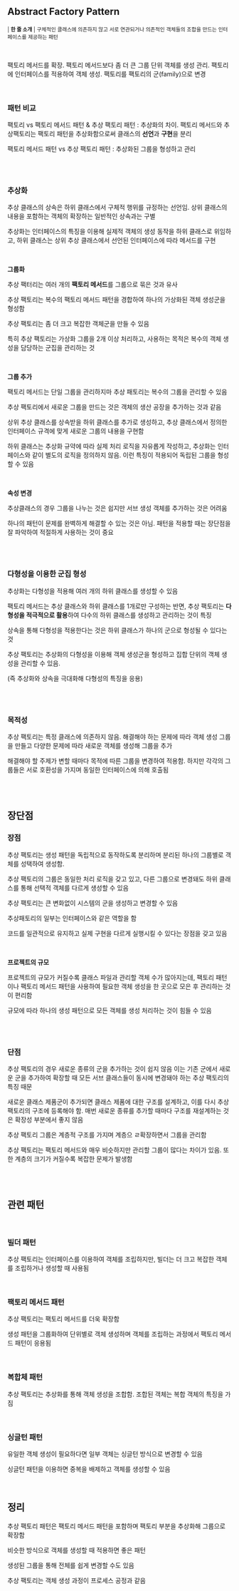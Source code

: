 ## Abstract Factory Pattern

<small>| **한 줄 소개** | 구체적인 클래스에 의존하지 않고 서로 연관되거나 의존적인 객체들의 조합을 만드는 인터페이스를 제공하는 패턴 </small>

<br/>


팩토리 메서드를 확장. 팩토리 메서드보다 좀 더 큰 그룹 단위 객체를 생성 관리. 팩토리에 인터페이스를 적용하여 객체 생성. 팩토리를 팩토리의 군(family)으로 변경

<br/>

### 패턴 비교

팩토리 vs 팩토리 메서드 패턴 & 추상 팩토리 패턴 : 추상화의 차이. 팩토리 메서드와 추상팩토리는 팩토리 패턴을 추상화함으로써 클래스의 **선언**과 **구현**을 분리

팩토리 메서드 패턴 vs 추상 팩토리 패턴 : 추상화된 그룹을 형성하고 관리

<br/><br/>

### 추상화

추상 클래스의 상속은 하위 클래스에서 구체적 행위를 규정하는 선언임. 상위 클래스의 내용을 포함하는 객체의 확장하는 일반적인 상속과는 구별

추상화는 인터페이스의 특징을 이용해 실제적 객체의 생성 동작을 하위 클래스로 위임하고, 하위 클래스는 상위 추상 클래스에서 선언된 인터페이스에 따라 메서드를 구현

<br/>

**그룹화**

추상 팩터리는 여러 개의 **팩토리 메서드**를 그룹으로 묶은 것과 유사

추상 팩토리는 복수의 팩토리 메서드 패턴을 경합하여 하나의 가상화된 객체 생성군을 형성함

추상 팩토리는 좀 더 크고 복잡한 객체군을 만들 수 있음

특히 추상 팩토리는 가상화 그룹을 2개 이상 처리하고, 사용하는 목적은 복수의 객체 생성을 담당하는 군집을 관리하는 것

<br/>

**그룹 추가**

팩토리 메서드는 단일 그룹을 관리하지마 추상 패토리는 복수의 그룹을 관리할 수 있음

추상 팩토리에서 새로운 그룹을 만드는 것은 객체의 생산 공장을 추가하는 것과 같음


상위 추상 클래스를 상속받을 하위 클래스를 추가로 생성하고, 추상 클래스에서 정의한 인터페이스 규격에 맞게 새로운 그룹의 내용을 구현함

하위 클래스는 추상화 규약에 따라 실제 처리 로직을 자유롭게 작성하고, 추상화는 인터페이스와 같이 별도의 로직을 정의하지 않음. 이런 특징이 적용되어 독립된 그룹을 형성할 수 있음

<br/>

**속성 변경**

추상클래스의 경우 그룹을 나누는 것은 쉽지만 서브 생성 객체를 추가하는 것은 어려움

하나의 패턴이 문제를 완벽하게 해결할 수 있는 것은 아님. 패턴을 적용할 때는 장단점을 잘 파악하여 적절하게 사용하는 것이 중요


<br/><br/>

### 다형성을 이용한 군집 형성

추상화는 다형성을 적용해 여러 개의 하위 클래스를 생성할 수 있음

팩토리 메서드는 추상 클래스와 하위 클래스를 1개로만 구성하는 반면, 추상 팩토리는 **다형성을 적극적으로 활용**하여 다수의 하위 클래스를 생성하고 관리하는 것이 특징

상속을 통해 다형성을 적용한다는 것은 하위 클래스가 하나의 군으로 형성될 수 있다는 것

추상 팩토리는 추상화의 다형성을 이용해 객체 생성군을 형성하고 집합 단위의 객체 생성을 관리할 수 있음. 

(즉 추상화와 상속을 극대화해 다형성의 특징을 응용)

<br/><br/>

### 목적성

추상 팩토리는 특정 클래스에 의존하지 않음. 해결해야 하는 문제에 따라 객체 생성 그룹을 만들고 다양한 문제에 따라 새로운 객체를 생성해 그룹을 추가

해결해야 할 주제가 변할 때마다 목적에 따른 그룹을 변경하여 적용함. 하지만 각각의 그룹들은 서로 호환성을 가지며 동일한 인터페이스에 의해 호출됨


<br/><br/>

## 장단점

### 장점

추상 팩토리는 생성 패턴을 독립적으로 동작하도록 분리하며 분리된 하나의 그룹별로 객체를 성택하여 생성함.

추상 팩토리의 그룹은 동일한 처리 로직을 갖고 있고, 다른 그룹으로 변경돼도 하위 클래스를 통해 선택적 객체를 다르게 생성할 수 있음

추상 팩토리는 큰 변화없이 시스템의 군을 생성하고 변경할 수 있음

추상패토리의 일부는 인터페이스와 같은 역할을 함 

코드를 일관적으로 유지하고 실제 구현을 다르게 실행시킬 수 있다는 장점을 갖고 있음

<br/>

**프로젝트의 규모**

프로젝트의 규모가 커질수록 클래스 파일과 관리할 객체 수가 많아지는데, 팩토리 패턴이나 팩토리 메서드 패턴을 사용하여 필요한 객체 생성을 한 곳으로 모은 후 관리하는 것이 편리함

규모에 따라 하나의 생성 패턴으로 모든 객체를 생성 처리하는 것이 힘들 수 있음

<br/><br/>

### 단점

추상 팩토리의 경우 새로운 종류의 군을 추가하는 것이 쉽지 않음 이는 기존 군에서 새로운 군을 추가하여 확장할 때 모든 서브 클래스들이 동시에 변경돼야 하는 추상 팩토리의 특징 때문

새로운 클래스 제품군이 추가되면 클래스 제품에 대한 구조를 설계하고, 이를 다시 추상 팩토리의 구조에 등록해야 함. 매번 새로운 종류를 추가할 때마다 구조를 재설계하는 것은 확장성 부분에서 좋지 않음

추상 팩토리 그룹은 계층적 구조를 가지며 계층으 ㄹ확장하면서 그룹을 관리함

추상 팩토리는 팩토리 메서드와 매우 비슷하지만 관리할 그룹이 많다는 차이가 있음. 또한 계층의 크기가 커질수록 복잡한 문제가 발생함

<br/><br/>

## 관련 패턴

<br/>

### 빌더 패턴

추상 팩토리는 인터페이스를 이용하여 객체를 조립하지만, 빌더는 더 크고 복잡한 객체를 조립하거나 생성할 때 사용됨

<br/>

### 팩토리 메서드 패턴

추상 팩토리는 팩토리 메서드를 더욱 확장함

생성 패턴을 그룹화하여 단위별로 객체 생성하며 객체를 조립하는 과정에서 팩토리 메서드 패턴이 응용됨

<br/>

### 복합체 패턴

추상 팩토리는 추상화를 통해 객체 생성을 조합함. 조합된 객체는 복합 객체의 특징을 가짐

<br/>

### 싱글턴 패턴

유일한 객체 생성이 필요하다면 일부 객체는 싱글턴 방식으로 변경할 수 있음

싱글턴 패턴을 이용하면 중복을 배제하고 객체를 생성할 수 있음

<br/>

## 정리

추상 팩토리 패턴은 팩토리 메서드 패턴을 포함하며 팩토리 부분을 추상화해 그룹으로 확장함

비슷한 방식으로 객체를 생성할 때 적용하면 좋은 패턴

생성된 그룹을 통해 전체를 쉽게 변경할 수도 있음

추상 팩토리는 객체 생성 과정이 프로세스 공정과 같음

